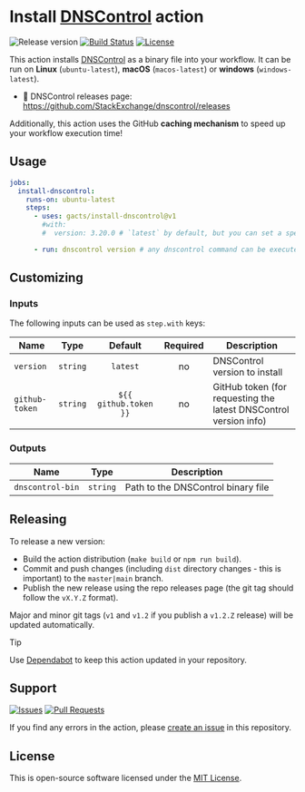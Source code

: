 # Install [DNSControl][dnscontrol] action

![Release version][badge_release_version]
[![Build Status][badge_build]][link_build]
[![License][badge_license]][link_license]

This action installs [DNSControl][dnscontrol] as a binary file into your workflow. It can be run on **Linux**
(`ubuntu-latest`), **macOS** (`macos-latest`) or **windows** (`windows-latest`).

- 🚀 DNSControl releases page: <https://github.com/StackExchange/dnscontrol/releases>

Additionally, this action uses the GitHub **caching mechanism** to speed up your workflow execution time!

## Usage

```yaml
jobs:
  install-dnscontrol:
    runs-on: ubuntu-latest
    steps:
      - uses: gacts/install-dnscontrol@v1
        #with:
        #  version: 3.20.0 # `latest` by default, but you can set a specific version to install

      - run: dnscontrol version # any dnscontrol command can be executed
```

## Customizing

### Inputs

The following inputs can be used as `step.with` keys:

| Name           |   Type   |        Default        | Required | Description                                                      |
|----------------|:--------:|:---------------------:|:--------:|------------------------------------------------------------------|
| `version`      | `string` |       `latest`        |    no    | DNSControl version to install                                    |
| `github-token` | `string` | `${{ github.token }}` |    no    | GitHub token (for requesting the latest DNSControl version info) |

### Outputs

| Name             |   Type   | Description                        |
|------------------|:--------:|------------------------------------|
| `dnscontrol-bin` | `string` | Path to the DNSControl binary file |

## Releasing

To release a new version:

- Build the action distribution (`make build` or `npm run build`).
- Commit and push changes (including `dist` directory changes - this is important) to the `master|main` branch.
- Publish the new release using the repo releases page (the git tag should follow the `vX.Y.Z` format).

Major and minor git tags (`v1` and `v1.2` if you publish a `v1.2.Z` release) will be updated automatically.

> [!TIP]
> Use [Dependabot](https://bit.ly/45zwLL1) to keep this action updated in your repository.

## Support

[![Issues][badge_issues]][link_issues]
[![Pull Requests][badge_pulls]][link_pulls]

If you find any errors in the action, please [create an issue][link_create_issue] in this repository.

## License

This is open-source software licensed under the [MIT License][link_license].

[badge_build]:https://img.shields.io/github/actions/workflow/status/gacts/install-dnscontrol/tests.yml?branch=master&maxAge=30
[badge_release_version]:https://img.shields.io/github/release/gacts/install-dnscontrol.svg?maxAge=30
[badge_license]:https://img.shields.io/github/license/gacts/install-dnscontrol.svg?longCache=true
[badge_release_date]:https://img.shields.io/github/release-date/gacts/install-dnscontrol.svg?maxAge=180
[badge_commits_since_release]:https://img.shields.io/github/commits-since/gacts/install-dnscontrol/latest.svg?maxAge=45
[badge_issues]:https://img.shields.io/github/issues/gacts/install-dnscontrol.svg?maxAge=45
[badge_pulls]:https://img.shields.io/github/issues-pr/gacts/install-dnscontrol.svg?maxAge=45

[link_build]:https://github.com/gacts/install-dnscontrol/actions
[link_license]:https://github.com/gacts/install-dnscontrol/blob/master/LICENSE
[link_issues]:https://github.com/gacts/install-dnscontrol/issues
[link_create_issue]:https://github.com/gacts/install-dnscontrol/issues/new
[link_pulls]:https://github.com/gacts/install-dnscontrol/pulls

[dnscontrol]:https://github.com/StackExchange/dnscontrol
